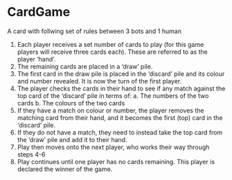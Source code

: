 # CardGame

A card with follwing set of rules between 3 bots and 1 human

1. Each player receives a set number of cards to play (for this game players will receive three cards
each). These are referred to as the player ‘hand’.
2. The remaining cards are placed in a ‘draw’ pile.
3. The first card in the draw pile is placed in the ‘discard’ pile and its colour and number revealed. It is
now the turn of the first player.
4. The player checks the cards in their hand to see if any match against the top card of the ‘discard’
pile in terms of:
a. The numbers of the two cards
b. The colours of the two cards
5. If they have a match on colour or number, the player removes the matching card from their hand,
and it becomes the first (top) card in the ‘discard’ pile.
6. If they do not have a match, they need to instead take the top card from the ‘draw’ pile and add it to
their hand.
7. Play then moves onto the next player, who works their way through steps 4-6
8. Play continues until one player has no cards remaining. This player is declared the winner of the
game.

